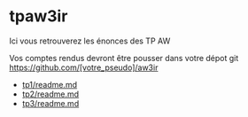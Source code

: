 # tpaw3ir

Ici vous retrouverez les énonces des TP AW

Vos comptes rendus devront être pousser dans votre dépot git https://github.com/[votre_pseudo]/aw3ir

- [tp1/readme.md](tp1/readme.md)
- [tp2/readme.md](tp2/readme.md)
- [tp3/readme.md](tp3/readme.md)
